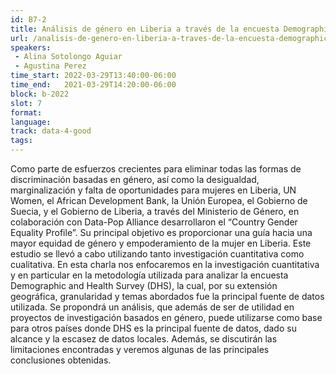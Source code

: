 ```yaml
---
id: B7-2
title: Análisis de género en Liberia a través de la encuesta Demographic and Health Survey (DHS)
url: /analisis-de-genero-en-liberia-a-traves-de-la-encuesta-demographic-and-health-survey
speakers:
 - Alina Sotolongo Aguiar
 - Agustina Perez
time_start: 2022-03-29T13:40:00-06:00
time_end:   2021-03-29T14:20:00-06:00
block: b-2022
slot: 7
format: 
language: 
track: data-4-good
tags:
---
```


Como parte de esfuerzos crecientes para eliminar todas las formas de discriminación basadas en género, así como la desigualdad, marginalización y falta de oportunidades para mujeres en Liberia, UN Women, el African Development Bank, la Unión Europea, el Gobierno de Suecia, y el Gobierno de Liberia, a través del Ministerio de Género, en colaboración con Data-Pop Alliance desarrollaron el “Country Gender Equality Profile”. Su principal objetivo es proporcionar una guía hacia una mayor equidad de género y empoderamiento de la mujer en Liberia. Este estudio se llevó a cabo utilizando tanto investigación cuantitativa como cualitativa. En esta charla nos enfocaremos en la investigación cuantitativa y en particular en la metodología utilizada para analizar la encuesta Demographic and Health Survey (DHS), la cual, por su extensión geográfica, granularidad y temas abordados fue la principal fuente de datos utilizada. Se propondrá un análisis, que además de ser de utilidad en proyectos de investigación basados en género, puede utilizarse como base para otros países donde DHS es la principal fuente de datos, dado su alcance y la escasez de datos locales. Además, se discutirán las limitaciones encontradas y veremos algunas de las principales conclusiones obtenidas.

